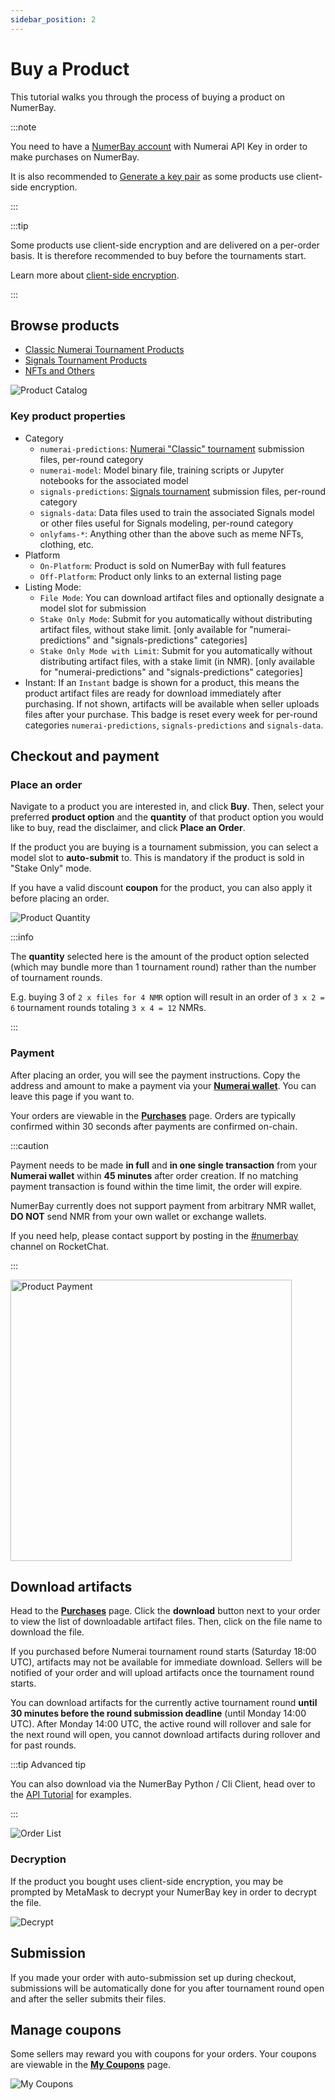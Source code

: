 ```yaml
---
sidebar_position: 2
---
```


# Buy a Product

This tutorial walks you through the process of buying a product on NumerBay.

:::note

You need to have a [NumerBay account](./set-up-account) with Numerai API Key in order to make purchases on NumerBay.

It is also recommended to [Generate a key pair](/docs/tutorial-basics/set-up-account#generate-key-pair) as 
some products use client-side encryption.

:::

:::tip

Some products use client-side encryption and are delivered on a per-order basis. It is therefore recommended to buy before
the tournaments start.

Learn more about [client-side encryption](/updates/encryption).

:::

## Browse products

- [Classic Numerai Tournament Products](https://numerbay.ai/explore/numerai)
- [Signals Tournament Products](https://numerbay.ai/explore/signals)
- [NFTs and Others](https://numerbay.ai/explore/onlyfams)

![Product Catalog](/img/tutorial/productCatalog.png)

### Key product properties
* Category
    - `numerai-predictions`: [Numerai "Classic" tournament](https://numer.ai/tournament) submission files, per-round category
    - `numerai-model`: Model binary file, training scripts or Jupyter notebooks for the associated model
    - `signals-predictions`: [Signals tournament](https://signals.numer.ai/tournament) submission files, per-round category
    - `signals-data`: Data files used to train the associated Signals model or other files useful for Signals modeling, per-round category
    - `onlyfams-*`: Anything other than the above such as meme NFTs, clothing, etc.
* Platform
    - `On-Platform`: Product is sold on NumerBay with full features
    - `Off-Platform`: Product only links to an external listing page
* Listing Mode:
    - `File Mode`: You can download artifact files and optionally designate a model slot for submission
    - `Stake Only Mode`: Submit for you automatically without distributing artifact files, without stake limit. [only available for "numerai-predictions" and "signals-predictions" categories]
    - `Stake Only Mode with Limit`: Submit for you automatically without distributing artifact files, with a stake limit (in NMR). [only available for "numerai-predictions" and "signals-predictions" categories]
* Instant: If an `Instant` badge is shown for a product, this means the product artifact files are ready for download immediately after purchasing. If not shown, artifacts will be available when seller uploads files after your purchase. 
  This badge is reset every week for per-round categories `numerai-predictions`, `signals-predictions` and `signals-data`.


## Checkout and payment

### Place an order
Navigate to a product you are interested in, and click **Buy**. Then, select your preferred **product option** and the **quantity** of that product option you would like to buy, read the disclaimer, and click **Place an Order**.

If the product you are buying is a tournament submission, you can select a model slot to **auto-submit** to. This is mandatory if the product is sold in "Stake Only" mode. 

If you have a valid discount **coupon** for the product, you can also apply it before placing an order.

![Product Quantity](/img/tutorial/productQuantity.png)

:::info

The **quantity** selected here is the amount of the product option selected (which may bundle more than 1 tournament round) rather than the number of tournament rounds.

E.g. buying 3 of `2 x files for 4 NMR` option will result in an order of `3 x 2 = 6` tournament rounds totaling `3 x 4 = 12` NMRs.

:::

### Payment
After placing an order, you will see the payment instructions. Copy the address and amount to make a payment via your **[Numerai wallet](https://numer.ai/wallet)**. You can leave this page if you want to.

Your orders are viewable in the **[Purchases](https://numerbay.ai/purchases)** page. Orders are typically confirmed within 30 seconds after payments are confirmed on-chain.

:::caution

Payment needs to be made **in full** and **in one single transaction** from your **Numerai wallet** within **45 minutes** after order creation. If no matching payment transaction is found within the time limit, the order will expire.

NumerBay currently does not support payment from arbitrary NMR wallet, **DO NOT** send NMR from your own wallet or exchange wallets.

If you need help, please contact support by posting in the [#numerbay](https://community.numer.ai/channel/numerbay) channel on RocketChat.

:::

<img alt="Product Payment" src="/img/tutorial/productPayment.png" width="450"/>

## Download artifacts

Head to the **[Purchases](https://numerbay.ai/purchases)** page. Click the **download** button next to your order to view the list of downloadable artifact files. Then, click on the file name to download the file.

If you purchased before Numerai tournament round starts (Saturday 18:00 UTC), artifacts may not be available for immediate download. 
Sellers will be notified of your order and will upload artifacts once the tournament round starts.

You can download artifacts for the currently active tournament round **until 30 minutes before the round submission deadline** (until Monday 14:00 UTC). 
After Monday 14:00 UTC, the active round will rollover and sale for the next round will open, you cannot download artifacts during rollover and for past rounds.

:::tip Advanced tip

You can also download via the NumerBay Python / Cli Client, head over to the [API Tutorial](/docs/tutorial-extras/download-automation) for examples.

:::

![Order List](/img/tutorial/orderList.png)

### Decryption
If the product you bought uses client-side encryption, you may be prompted by MetaMask to decrypt your NumerBay key in order to decrypt the file.

![Decrypt](/img/tutorial/decrypt.png)

## Submission
If you made your order with auto-submission set up during checkout, submissions will be automatically done for you after tournament round open and after the seller submits their files.

## Manage coupons
Some sellers may reward you with coupons for your orders. Your coupons are viewable in the **[My Coupons](https://numerbay.ai/coupons)** page. 

![My Coupons](/img/tutorial/myCoupons.png)
